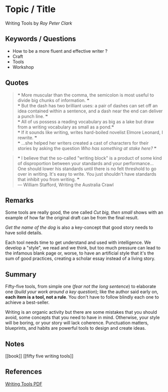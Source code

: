 # Topic / Title

Writing Tools by *Roy Peter Clark*

## Keywords / Questions

* How to be a more fluent and effective writer ?
* Craft
* Tools
* Workshop

## Quotes

> ❝ More muscular than the comma, the semicolon is most useful to divide big chunks of information. ❞    
> ❝ But the dash has two brilliant uses: a pair of dashes can set off an idea contained within a sentence, and a dash near the end can deliver a punch line. ❞    
> ❝ All of us possess a reading vocabulary as big as a lake but draw from a writing vocabulary as small as a pond.❞    
> ❝ If it sounds like writing, writes hard-boiled novelist Elmore Leonard, I rewrite. ❞   
> ❝ ...she helped her writers created a cast of characters for their stories by asking the question *Who has something at stake here?*  ❞ 


> ❝ I believe that the so-called "writing block" is a product of some kind of disproportion between your standards and your performance... One should lower his standards until there is no felt threshold to go over in writing. It's easy to write. You just shouldn't have standards that inhibit you from writing. ❞  
> — William Stafford, Writing the Australia Crawl

## Remarks

Some tools are really good, the one called *Cut big, then small* shows with an example of how far the original draft can be from the final result. 

*Get the name of the dog* is also a key-concept that good story needs to have solid details.

Each tool needs time to get understand and used with intelligence. We develop a "style", we read and we think, but too much pressure can lead to the infamous blank page or, worse, to have an artificial style that it's the sum of good practices, creating a scholar essay instead of a living story.


## Summary

Fifty-five tools, from simple one (*fear not the long sentence*) to elaborate one (*build your work around a key question*); like the author said early on, **each item is a tool, not a rule**. You don't have to follow blindly each one to achieve a best-seller. 


Writing is an organic activity but there are some mistakes that you should avoid, some concepts that you need to have in mind. Otherwise, your style will be boring, or your story will lack coherence. Punctuation matters, blueprints, and habits are powerful tools to design and create ideas.

## Notes

[[book]]
[[fifty five writing tools]]

## References

[Writing Tools PDF](https://dcripe.files.wordpress.com/2014/06/50-writing-tools.pdf)
